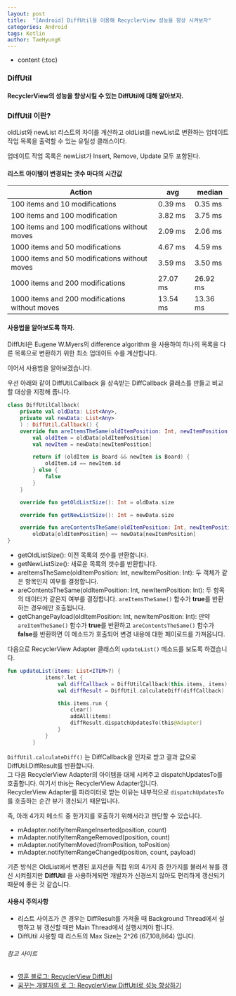 ```yaml
---
layout: post
title:  "[Android] DiffUtil을 이용해 RecyclerView 성능을 향상 시켜보자"
categories: Android
tags: Kotlin
author: TaeHyungK
---
```


* content
{:toc}

### DiffUtil

#### RecyclerView의 성능을 향상시킬 수 있는 DiffUtil에 대해 알아보자.

### DiffUtil 이란?

oldList와 newList 리스트의 차이를 계산하고 oldList를 newList로 변환하는 업데이트 작업 목록을 출력할 수 있는 유틸성 클래스이다.

업데이트 작업 목록은 newList가 Insert, Remove, Update 모두 포함된다.

#### 리스트 아이템이 변경되는 갯수 마다의 시간값
|Action|avg|median|
|-----------------------|-----------|-----------|
|100 items and 10 modifications|0.39 ms|0.35 ms|
|100 items and 100 modification|3.82 ms|3.75 ms|
|100 items and 100 modifications without moves|2.09 ms|2.06 ms|
|1000 items and 50 modifications|4.67 ms|4.59 ms|
|1000 items and 50 modifications without moves|3.59 ms|3.50 ms|
|1000 items and 200 modifications|27.07 ms|26.92 ms|
|1000 items and 200 modifications without moves|13.54 ms|13.36 ms|


#### 사용법을 알아보도록 하자.

DiffUtil은 Eugene W.Myers의 difference algorithm 을 사용하여 하나의 목록을 다른 목록으로 변환하기 위한 최소 업데이트 수를 계산합니다.

이어서 사용법을 알아보겠습니다.

우선 아래와 같이 DiffUtil.Callback 을 상속받는 DiffCallback 클래스를 만들고 비교할 대상을 지정해 줍니다.

```kotlin
class DiffUtilCallback(
    private val oldData: List<Any>,
    private val newData: List<Any>
    ) : DiffUtil.Callback() {
    override fun areItemsTheSame(oldItemPosition: Int, newItemPosition: Int): Boolean {
        val oldItem = oldData[oldItemPosition]
        val newItem = newData[newItemPosition]

        return if (oldItem is Board && newItem is Board) {
            oldItem.id == newItem.id
        } else {
            false
        }
    }

    override fun getOldListSize(): Int = oldData.size

    override fun getNewListSize(): Int = newData.size

    override fun areContentsTheSame(oldItemPosition: Int, newItemPosition: Int): Boolean =
        oldData[oldItemPosition] == newData[newItemPosition]
}
```

* getOldListSize(): 이전 목록의 갯수를 반환합니다.
* getNewListSize(): 새로운 목록의 갯수를 반환합니다.
* areItemsTheSame(oldItemPosition: Int, newItemPosition: Int): 두 객체가 같은 항목인지 여부를 결정합니다.
* areContentsTheSame(oldItemPosition: Int, newItemPosition: Int): 두 항목의 데이터가 같은지 여부를 결정합니다. `areItemsTheSame()` 함수가 **true**를 반환하는 경우에만 호출됩니다.
* getChangePayload(oldItemPosition: Int, newItemPosition: Int): 만약 `areItemTheSame()` 함수가 **true**를 반환하고 `areContentsTheSame()` 함수가 **false**를 반환하면 이 메소드가 호출되어 변경 내용에 대한 페이로드를 가져옵니다.


다음으로 RecyclerView Adapter 클래스의 `updateList()` 메소드를 보도록 하겠습니다.

```kotlin
fun updateList(items: List<ITEM>?) {
            items?.let {
                val diffCallback = DiffUtilCallback(this.items, items)
                val diffResult = DiffUtil.calculateDiff(diffCallback)

                this.items.run {
                    clear()
                    addAll(items)
                    diffResult.dispatchUpdatesTo(this@Adapter)
                }
            }
        }
```

`DiffUtil.calculateDiff()` 는 DiffCallback을 인자로 받고 결과 값으로 DiffUtil.DiffResult를 반환합니다.<br>
그 다음 RecyclerView Adapter의 아이템을 대체 시켜주고 dispatchUpdatesTo를 호출합니다. 여기서 this는 RecyclerView Adapter입니다.<Br>
RecyclerView Adapter를 파라미터로 받는 이유는 내부적으로 `dispatchUpdatesTo`를 호출하는 순간 뷰가 갱신되기 때문입니다.

즉, 아래 4가지 메소드 중 한가지를 호출하기 위해서라고 판단할 수 있습니다.
* mAdapter.notifyItemRangeInserted(position, count)
* mAdapter.notifyItemRangeRemoved(position, count)
* mAdapter.notifyItemMoved(fromPosition, toPosition)
* mAdapter.notifyItemRangeChanged(position, count, payload)

기존 방식은 OldList에서 변경된 포지션을 직접 위의 4가지 중 한가지를 불러서 뷰를 갱신 시켜줬지만 **DiffUtil** 을 사용하게되면 개발자가 신경쓰지 않아도 편리하게 갱신되기 때문에 좋은 것 같습니다.

#### 사용시 주의사항
* 리스트 사이즈가 큰 경우는 DiffResult를 가져올 때 Background Thread에서 실행하고 뷰 갱신할 때만 Main Thread에서 실행시켜야 합니다.
* DiffUtil 사용할 때 리스트의 Max Size는 2^26 (67,108,864) 입니다.



###### 참고 사이트
* [영훈 블로그: RecyclerView DiffUtil](https://kimyounghoons.github.io/android/android-diffUtil/)
* [꿈꾸는 개발자의 로 그: RecyclerView DiffUtil로 성능 향상하기](https://blog.kmshack.kr/RecyclerView-DiffUtil%EB%A1%9C-%EC%84%B1%EB%8A%A5-%ED%96%A5%EC%83%81%ED%95%98%EA%B8%B0/)